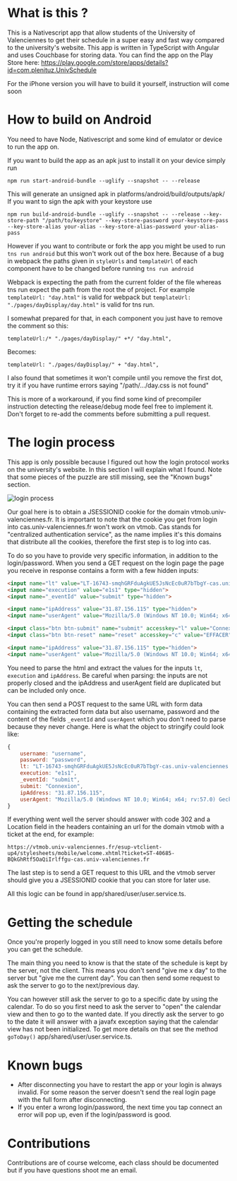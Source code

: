 # What is this ?

This is a Nativescript app that allow students of the University of Valenciennes to get their schedule in a super easy and fast way compared to the university's website.
This app is written in TypeScript with Angular and uses Couchbase for storing data. 
You can find the app on the Play Store here: https://play.google.com/store/apps/details?id=com.plenituz.UnivSchedule

For the iPhone version you will have to build it yourself, instruction will come soon

# How to build on Android

You need to have Node, Nativescript and some kind of emulator or device to run the app on.

If you want to build the app as an apk just to install it on your device simply run
```
npm run start-android-bundle --uglify --snapshot -- --release
```
This will generate an unsigned apk in platforms/android/build/outputs/apk/
If you want to sign the apk with your keystore use
```
npm run build-android-bundle --uglify --snapshot -- --release --key-store-path "/path/to/keystore" --key-store-password your-keystore-pass --key-store-alias your-alias --key-store-alias-password your-alias-pass
```

However if you want to contribute or fork the app you might be used to run `tns run android` but this won't work out of the box here.
Because of a bug in webpack the paths given in `styleUrls` and `templateUrl` of each component have to be changed before running `tns run android`

Webpack is expecting the path from the current folder of the file whereas tns run expect the path from the root the of project.
For example `templateUrl: "day.html"` is valid for webpack but `templateUrl: "./pages/dayDisplay/day.html"` is valid for tns run.

I somewhat prepared for that, in each component you just have to remove the comment so this:
```
templateUrl:/* "./pages/dayDisplay/" +*/ "day.html",
```
Becomes:
```
templateUrl: "./pages/dayDisplay/" + "day.html",
```
I also found that sometimes it won't compile until you remove the first dot, try it if you have runtime errors saying "/path/.../day.css is not found"

This is more of a workaround, if you find some kind of precompiler instruction detecting the release/debug mode feel free to implement it.
Don't forget to re-add the comments before submitting a pull request.

# The login process
This app is only possible because I figured out how the login protocol works on the university's website. In this section I will explain what I found. Note that some pieces of the puzzle are still missing, see the "Known bugs" section.

![login process](https://octodex.github.com/images/yaktocat.png)

Our goal here is to obtain a JSESSIONID cookie for the domain vtmob.univ-valenciennes.fr. It is important to note that the cookie you get from login into cas.univ-valenciennes.fr won't work on vtmob. Cas stands for "centralized authentication service", as the name implies it's this domains that distribute all the cookies, therefore the first step is to log into cas. 

To do so you have to provide very specific information, in addition to the login/password. When you send a GET request on the login page the page you receive in response contains a form with a few hidden inputs:

```html
<input name="lt" value="LT-16743-smqhGRFduAgkUE5JsNcEc0uR7bTbgY-cas.univ-valenciennes.fr" type="hidden">
<input name="execution" value="e1s1" type="hidden">
<input name="_eventId" value="submit" type="hidden">

<input name="ipAddress" value="31.87.156.115" type="hidden">
<input name="userAgent" value="Mozilla/5.0 (Windows NT 10.0; Win64; x64; rv:57.0) Gecko/20100101 Firefox/57.0" type="hidden">

<input class="btn btn-submit" name="submit" accesskey="l" value="Connexion" tabindex="4" type="submit">
<input class="btn btn-reset" name="reset" accesskey="c" value="EFFACER" tabindex="5" type="reset">

<input name="ipAddress" value="31.87.156.115" type="hidden">
<input name="userAgent" value="Mozilla/5.0 (Windows NT 10.0; Win64; x64; rv:57.0) Gecko/20100101 Firefox/57.0" type="hidden">
```

You need to parse the html and extract the values for the inputs `lt`, `execution` and `ipAddress`. Be careful when parsing: the inputs are not properly closed and the ipAddress and userAgent field are duplicated but can be included only once. 

You can then send a POST request to the same URL with form data containing the extracted form data but also username, password and the content of the fields `_eventId` and `userAgent` which you don't need to parse because they never change. Here is what the object to stringify could look like:

```javascript
{
    username: "username",
    password: "password",
    lt: "LT-16743-smqhGRFduAgkUE5JsNcEc0uR7bTbgY-cas.univ-valenciennes.fr",
    execution: "e1s1",
    _eventId: "submit",
    submit: "Connexion",
    ipAddress: "31.87.156.115",
    userAgent: "Mozilla/5.0 (Windows NT 10.0; Win64; x64; rv:57.0) Gecko/20100101 Firefox/57.0"
}
```

If everything went well the server should answer with code 302 and a Location field in the headers containing an url for the domain vtmob with a ticket at the end, for example:

```url
https://vtmob.univ-valenciennes.fr/esup-vtclient-up4/stylesheets/mobile/welcome.xhtml?ticket=ST-40685-BQkGhRtf5OaQiIrlffgu-cas.univ-valenciennes.fr
```

The last step is to send a GET request to this URL and the vtmob server should give you a JSESSIONID cookie that you can store for later use.

All this logic can be found in app/shared/user/user.service.ts. 

# Getting the schedule

Once you're properly logged in you still need to know some details before you can get the schedule.

The main thing you need to know is that the state of the schedule is kept by the server, not the client. This means you don't send "give me x day" to the server but "give me the current day". You can then send some request to ask the server to go to the next/previous day. 

You can however still ask the server to go to a specific date by using the calendar. To do so you first need to ask the server to "open" the calendar view and then to go to the wanted date. If you directly ask the server to go to the date it will answer with a javafx exception saying that the calendar view has not been initialized. To get more details on that see the method `goToDay()` app/shared/user/user.service.ts.

# Known bugs

 - After disconnecting you have to restart the app or your login is always invalid. For some reason the server doesn't send the real login page with the full form after disconnecting. 
 - If you enter a wrong login/password, the next time you tap connect an error will pop up, even if the login/password is good.

 # Contributions

Contributions are of course welcome, each class should be documented but if you have questions shoot me an email.
